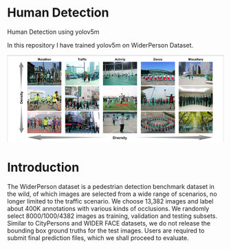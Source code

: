 # Human Detection
Human Detection using yolov5m


In this repository I have trained yolov5m on WiderPerson Dataset.


![image](./dataset.png)

# Introduction

The WiderPerson dataset is a pedestrian detection benchmark dataset in the wild, of which images are selected from a wide range of scenarios, no longer limited to the traffic scenario. We choose 13,382 images and label about 400K annotations with various kinds of occlusions. We randomly select 8000/1000/4382 images as training, validation and testing subsets. Similar to CityPersons and WIDER FACE datasets, we do not release the bounding box ground truths for the test images. Users are required to submit final prediction files, which we shall proceed to evaluate.


